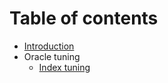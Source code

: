 # Table of contents

* [Introduction](README.md)
* Oracle tuning
  * [Index tuning](oracle-tuning-testing/index-tuning.md)

